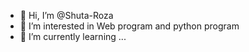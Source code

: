 - 👋 Hi, I’m @Shuta-Roza
- 👀 I’m interested in Web program and python program
- 🌱 I’m currently learning ...

<!---
Shuta-Roza/Shuta-Roza is a ✨ special ✨ repository because its `README.md` (this file) appears on your GitHub profile.
You can click the Preview link to take a look at your changes.
--->
